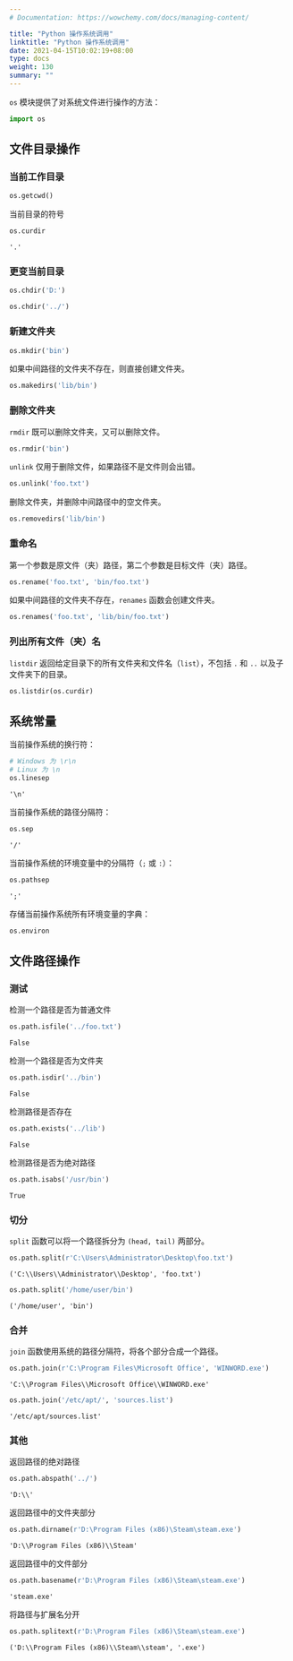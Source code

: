 ```yaml
---
# Documentation: https://wowchemy.com/docs/managing-content/

title: "Python 操作系统调用"
linktitle: "Python 操作系统调用"
date: 2021-04-15T10:02:19+08:00
type: docs
weight: 130
summary: ""
---
```


<!--more-->

`os` 模块提供了对系统文件进行操作的方法：


```python
import os
```

## 文件目录操作

### 当前工作目录


```python
os.getcwd()
```

当前目录的符号


```python
os.curdir
```




    '.'



### 更变当前目录


```python
os.chdir('D:')
```


```python
os.chdir('../')
```

### 新建文件夹


```python
os.mkdir('bin')
```

如果中间路径的文件夹不存在，则直接创建文件夹。


```python
os.makedirs('lib/bin')
```

### 删除文件夹

`rmdir` 既可以删除文件夹，又可以删除文件。


```python
os.rmdir('bin')
```

`unlink` 仅用于删除文件，如果路径不是文件则会出错。


```python
os.unlink('foo.txt')
```

删除文件夹，并删除中间路径中的空文件夹。


```python
os.removedirs('lib/bin')
```

### 重命名

第一个参数是原文件（夹）路径，第二个参数是目标文件（夹）路径。


```python
os.rename('foo.txt', 'bin/foo.txt')
```

如果中间路径的文件夹不存在，`renames` 函数会创建文件夹。


```python
os.renames('foo.txt', 'lib/bin/foo.txt')
```

### 列出所有文件（夹）名

`listdir` 返回给定目录下的所有文件夹和文件名（`list`），不包括 `.` 和 `..` 以及子文件夹下的目录。


```python
os.listdir(os.curdir)
```

## 系统常量

当前操作系统的换行符：


```python
# Windows 为 \r\n
# Linux 为 \n
os.linesep
```




    '\n'



当前操作系统的路径分隔符：


```python
os.sep
```




    '/'



当前操作系统的环境变量中的分隔符（`;` 或 `:`）：


```python
os.pathsep
```




    ';'



存储当前操作系统所有环境变量的字典：


```python
os.environ
```

## 文件路径操作

### 测试

检测一个路径是否为普通文件


```python
os.path.isfile('../foo.txt')
```




    False



检测一个路径是否为文件夹


```python
os.path.isdir('../bin')
```




    False



检测路径是否存在


```python
os.path.exists('../lib')
```




    False



检测路径是否为绝对路径


```python
os.path.isabs('/usr/bin')
```




    True



### 切分

`split` 函数可以将一个路径拆分为 `(head, tail)` 两部分。


```python
os.path.split(r'C:\Users\Administrator\Desktop\foo.txt')
```




    ('C:\\Users\\Administrator\\Desktop', 'foo.txt')




```python
os.path.split('/home/user/bin')
```




    ('/home/user', 'bin')



### 合并

`join` 函数使用系统的路径分隔符，将各个部分合成一个路径。


```python
os.path.join(r'C:\Program Files\Microsoft Office', 'WINWORD.exe')
```




    'C:\\Program Files\\Microsoft Office\\WINWORD.exe'




```python
os.path.join('/etc/apt/', 'sources.list')
```




    '/etc/apt/sources.list'



### 其他

返回路径的绝对路径


```python
os.path.abspath('../')
```




    'D:\\'



返回路径中的文件夹部分


```python
os.path.dirname(r'D:\Program Files (x86)\Steam\steam.exe')
```




    'D:\\Program Files (x86)\\Steam'



返回路径中的文件部分


```python
os.path.basename(r'D:\Program Files (x86)\Steam\steam.exe')
```




    'steam.exe'



将路径与扩展名分开


```python
os.path.splitext(r'D:\Program Files (x86)\Steam\steam.exe')
```




    ('D:\\Program Files (x86)\\Steam\\steam', '.exe')

